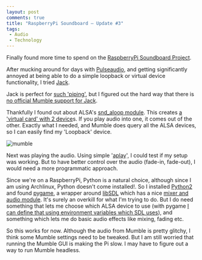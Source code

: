 ```yaml
---
layout: post
comments: true
title: "RaspberryPi Soundboard – Update #3"
tags:
 - Audio
 - Technology
---
```


Finally found more time to spend on the [RaspberryPi Soundboard Project][0].

After mucking around for days with [Pulseaudio][1], and getting significantly annoyed at being able to do a simple loopback or virtual device functionality, I tried [Jack][2].

Jack is perfect for [such 'piping'][3], but I figured out the hard way that there is [no official Mumble support for Jack][4].

Thankfully I found out about ALSA's [snd\_aloop module][5]. This creates [a 'virtual card' with 2 device][6]s. If you play audio into one, it comes out of the other. Exactly what I needed, and Mumble does query all the ALSA devices, so I can easily find my 'Loopback' device.

![mumble](images//2014/04/IMG_20140413_220131.jpg)

Next was playing the audio. Using simple '[aplay][7]', I could test if my setup was working. But to have better control over the audio (fade-in, fade-out), I would need a more programmatic approach.

Since we're on a RaspberryPi, Python is a natural choice, although since I am using Archlinux, Python doesn't come installed!. So I installed [Python2][8] and found [pygame][9], a wrapper around [libSDL][10] which has a nice [mixer and audio module][11]. It's surely an overkill for what I'm trying to do. But I do need something that lets me choose which ALSA device to use (with pygame [I can define that using environment variables which SDL uses][12]), and something which lets me do basic audio effects like mixing, fading etc.

So this works for now. Although the audio from Mumble is pretty glitchy, I think some Mumble settings need to be tweaked. But I am still worried that running the Mumble GUI is making the Pi slow. I may have to figure out a way to run Mumble headless.


[0]: http://wp.me/pJdWn-Zj
[1]: http://pulseaudio.org/wiki/
[2]: http://jackaudio.org/documentation
[3]: http://qjackctl.sourceforge.net/qjackctl-ss1.html
[4]: http://sourceforge.net/p/mumble/patches/324/
[5]: http://www.alsa-project.org/main/index.php/Matrix:Module-aloop
[6]: http://plasmasturm.org/log/soundserverhack/
[7]: http://alsa.opensrc.org/Aplay
[8]: http://archlinuxarm.org/packages
[9]: http://www.pygame.org/news.html
[10]: http://www.libsdl.org/
[11]: http://www.pygame.org/docs/ref/mixer.html
[12]: http://www.libsdl.org/release/SDL-1.2.15/docs/html/sdlenvvars.html
